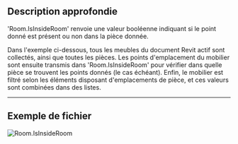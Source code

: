 ## Description approfondie
'Room.IsInsideRoom' renvoie une valeur booléenne indiquant si le point donné est présent ou non dans la pièce donnée.

Dans l'exemple ci-dessous, tous les meubles du document Revit actif sont collectés, ainsi que toutes les pièces. Les points d'emplacement du mobilier sont ensuite transmis dans 'Room.IsInsideRoom' pour vérifier dans quelle pièce se trouvent les points donnés (le cas échéant). Enfin, le mobilier est filtré selon les éléments disposant d'emplacements de pièce, et ces valeurs sont combinées dans des listes.
___
## Exemple de fichier

![Room.IsInsideRoom](./Revit.Elements.Room.IsInsideRoom_img.jpg)
